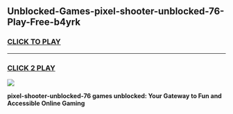 
## Unblocked-Games-pixel-shooter-unblocked-76-Play-Free-b4yrk
<h3>
<a href="https://premium76.site?title=pixel-shooter-unblocked-76&ref=23A">CLICK TO PLAY</a></h3>
<hr>

<h3>
<a href="https://premium76.site?title=pixel-shooter-unblocked-76&ref=23A">CLICK 2 PLAY</a>
  
</h3>

<a href="https://premium76.site?title=pixel-shooter-unblocked-76&ref=23A"><img src="https://clearcache.store/games.png"></a>


**pixel-shooter-unblocked-76 games unblocked: Your Gateway to Fun and Accessible Online Gaming**
